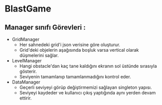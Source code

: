 # BlastGame
 
## Manager sınıfı Görevleri : 

- GridManager  
   - Her sahnedeki grid'i json verisine göre oluşturur.
   - Grid'deki objelerin aşağısında boşluk varsa vertical olarak düşmelerini sağlar.
- LevelManager
   - Hangi obstacle'dan kaç tane kaldığını ekranın sol üstünde sırasıyla gösterir.
   - Seviyenin tamamlanıp tamamlanmadığını kontrol eder.
- DataManager
   - Geçerli seviyeyi görüp değiştirmemizi sağlayan singleton yapısı.
   - Seviyeyi kaydeder ve kullanıcı çıkış yaptığında aynı yerden devam ettirir.
